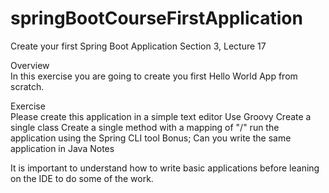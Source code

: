 # springBootCourseFirstApplication
Create your first Spring Boot Application Section 3, Lecture 17 

Overview  
In this exercise you are going to create you first Hello World App from scratch.  

Exercise  
Please create this application in a simple text editor 
Use Groovy 
Create a single class 
Create a single method with a mapping of "/" run the application using the Spring CLI tool 
Bonus; Can you write the same application in Java Notes  

It is important to understand how to write basic applications before leaning on the IDE to do some of the work.
